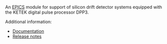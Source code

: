 An [EPICS](http://www.aps.anl.gov/epics/) 
module for support of silicon drift detector systems equipped with the KETEK digital pulse processor DPP3.

Additional information:
* [Documentation](https://epics-modules.github.io/ketek)
* [Release notes](RELEASE.md)
